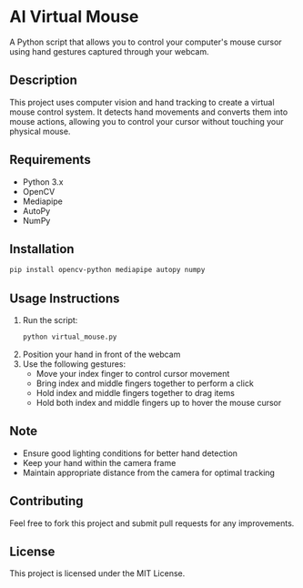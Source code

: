 # AI Virtual Mouse

A Python script that allows you to control your computer's mouse cursor using hand gestures captured through your webcam.

## Description
This project uses computer vision and hand tracking to create a virtual mouse control system. It detects hand movements and converts them into mouse actions, allowing you to control your cursor without touching your physical mouse.

## Requirements
- Python 3.x
- OpenCV
- Mediapipe
- AutoPy
- NumPy

## Installation
```bash
pip install opencv-python mediapipe autopy numpy
```

## Usage Instructions
1. Run the script:
    ```bash
    python virtual_mouse.py
    ```
2. Position your hand in front of the webcam
3. Use the following gestures:
    - Move your index finger to control cursor movement
    - Bring index and middle fingers together to perform a click
    - Hold index and middle fingers together to drag items
    - Hold both index and middle fingers up to hover the mouse cursor

## Note
- Ensure good lighting conditions for better hand detection
- Keep your hand within the camera frame
- Maintain appropriate distance from the camera for optimal tracking

## Contributing
Feel free to fork this project and submit pull requests for any improvements.

## License
This project is licensed under the MIT License.